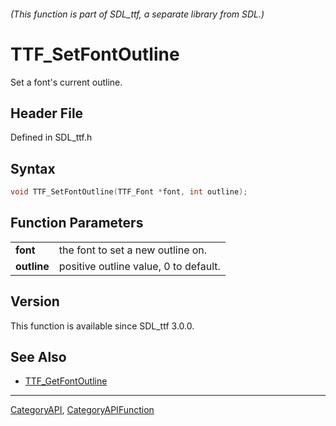 ###### (This function is part of SDL_ttf, a separate library from SDL.)
# TTF_SetFontOutline

Set a font's current outline.

## Header File

Defined in SDL_ttf.h

## Syntax

```c
void TTF_SetFontOutline(TTF_Font *font, int outline);

```

## Function Parameters

|                 |                                       |
| --------------- | ------------------------------------- |
| **font**        | the font to set a new outline on.     |
| **outline**     | positive outline value, 0 to default. |

## Version

This function is available since SDL_ttf 3.0.0.

## See Also

* [TTF_GetFontOutline](TTF_GetFontOutline)

----
[CategoryAPI](CategoryAPI), [CategoryAPIFunction](CategoryAPIFunction)

